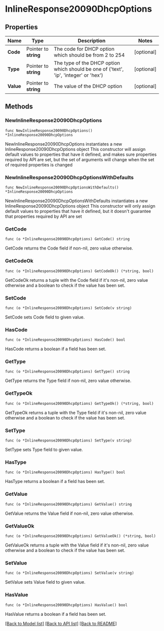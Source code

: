 # InlineResponse20090DhcpOptions

## Properties

Name | Type | Description | Notes
------------ | ------------- | ------------- | -------------
**Code** | Pointer to **string** | The code for DHCP option which should be from 2 to 254 | [optional] 
**Type** | Pointer to **string** | The type of the DHCP option which should be one of (&#39;text&#39;, &#39;ip&#39;, &#39;integer&#39; or &#39;hex&#39;) | [optional] 
**Value** | Pointer to **string** | The value of the DHCP option | [optional] 

## Methods

### NewInlineResponse20090DhcpOptions

`func NewInlineResponse20090DhcpOptions() *InlineResponse20090DhcpOptions`

NewInlineResponse20090DhcpOptions instantiates a new InlineResponse20090DhcpOptions object
This constructor will assign default values to properties that have it defined,
and makes sure properties required by API are set, but the set of arguments
will change when the set of required properties is changed

### NewInlineResponse20090DhcpOptionsWithDefaults

`func NewInlineResponse20090DhcpOptionsWithDefaults() *InlineResponse20090DhcpOptions`

NewInlineResponse20090DhcpOptionsWithDefaults instantiates a new InlineResponse20090DhcpOptions object
This constructor will only assign default values to properties that have it defined,
but it doesn't guarantee that properties required by API are set

### GetCode

`func (o *InlineResponse20090DhcpOptions) GetCode() string`

GetCode returns the Code field if non-nil, zero value otherwise.

### GetCodeOk

`func (o *InlineResponse20090DhcpOptions) GetCodeOk() (*string, bool)`

GetCodeOk returns a tuple with the Code field if it's non-nil, zero value otherwise
and a boolean to check if the value has been set.

### SetCode

`func (o *InlineResponse20090DhcpOptions) SetCode(v string)`

SetCode sets Code field to given value.

### HasCode

`func (o *InlineResponse20090DhcpOptions) HasCode() bool`

HasCode returns a boolean if a field has been set.

### GetType

`func (o *InlineResponse20090DhcpOptions) GetType() string`

GetType returns the Type field if non-nil, zero value otherwise.

### GetTypeOk

`func (o *InlineResponse20090DhcpOptions) GetTypeOk() (*string, bool)`

GetTypeOk returns a tuple with the Type field if it's non-nil, zero value otherwise
and a boolean to check if the value has been set.

### SetType

`func (o *InlineResponse20090DhcpOptions) SetType(v string)`

SetType sets Type field to given value.

### HasType

`func (o *InlineResponse20090DhcpOptions) HasType() bool`

HasType returns a boolean if a field has been set.

### GetValue

`func (o *InlineResponse20090DhcpOptions) GetValue() string`

GetValue returns the Value field if non-nil, zero value otherwise.

### GetValueOk

`func (o *InlineResponse20090DhcpOptions) GetValueOk() (*string, bool)`

GetValueOk returns a tuple with the Value field if it's non-nil, zero value otherwise
and a boolean to check if the value has been set.

### SetValue

`func (o *InlineResponse20090DhcpOptions) SetValue(v string)`

SetValue sets Value field to given value.

### HasValue

`func (o *InlineResponse20090DhcpOptions) HasValue() bool`

HasValue returns a boolean if a field has been set.


[[Back to Model list]](../README.md#documentation-for-models) [[Back to API list]](../README.md#documentation-for-api-endpoints) [[Back to README]](../README.md)


